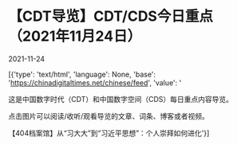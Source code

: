 # 【CDT导览】CDT/CDS今日重点（2021年11月24日）

2021-11-24

[{'type': 'text/html', 'language': None, 'base': 'https://chinadigitaltimes.net/chinese/feed', 'value': '

这是中国数字时代（CDT）和中国数字空间（CDS）每日重点内容导览。



点击图片可以阅读/收听/观看导览的文章、词条、博客或者视频。





<p class="wp-caption-text)

<p class="wp-caption-text)

【404档案馆】从“习大大”到“习近平思想”：个人崇拜如何进化'}]